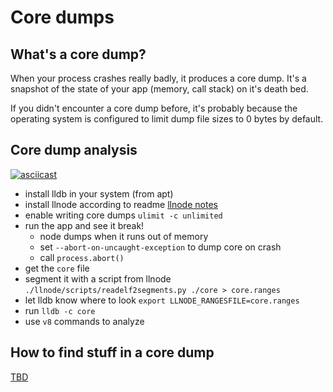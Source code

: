 # Core dumps

## What's a core dump?

When your process crashes really badly, it produces a core dump. It's a snapshot of the state of your app (memory, call stack) on it's death bed.

If you didn't encounter a core dump before, it's probably because the operating system is configured to limit dump file sizes to 0 bytes by default.

## Core dump analysis

[![asciicast](https://asciinema.org/a/101812.png)](https://asciinema.org/a/101812)

- install lldb in your system (from apt)
- install llnode according to readme [llnode notes](llnode.md)
- enable writing core dumps `ulimit -c unlimited`
- run the app and see it break!
  - node dumps when it runs out of memory
  - set `--abort-on-uncaught-exception` to dump core on crash
  - call `process.abort()`
- get the `core` file
- segment it with a script from llnode `./llnode/scripts/readelf2segments.py ./core > core.ranges`
- let lldb know where to look `export LLNODE_RANGESFILE=core.ranges`
- run `lldb -c core`
- use `v8` commands to analyze

## How to find stuff in a core dump

[TBD](tbd.md)
